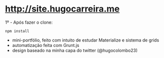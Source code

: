 # http://site.hugocarreira.me

1º - Após fazer o clone: 
```
npm install
```


- mini-portfólio, feito com intuito de estudar Materialize e sistema de grids
- automatização feita com Grunt.js
- design baseado na minha capa do twitter (@hugocolombo23)
